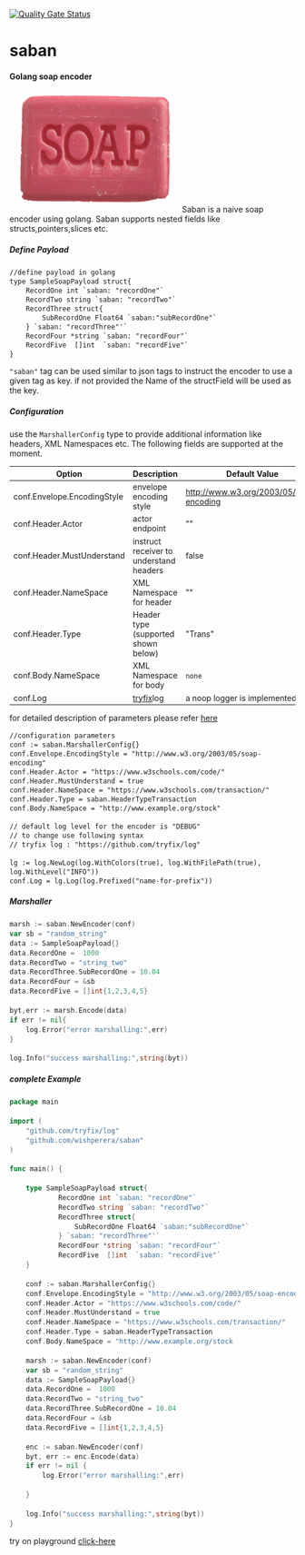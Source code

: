 [![Quality Gate Status](https://sonarcloud.io/api/project_badges/measure?project=wishperera_saban&metric=alert_status)](https://sonarcloud.io/dashboard?id=wishperera_saban)
# saban
#### Golang soap encoder
![include](./doc/img/soap.png)
Saban is a naive soap encoder using golang. Saban supports nested fields like structs,pointers,slices etc.

##### Define Payload
```golang
//define payload in golang
type SampleSoapPayload struct{
    RecordOne int `saban: "recordOne"`
    RecordTwo string `saban: "recordTwo"`
    RecordThree struct{
        SubRecordOne Float64 `saban:"subRecordOne"`
    } `saban: "recordThree"'`
    RecordFour *string `saban: "recordFour"`
    RecordFive  []int  `saban: "recordFive"`
}
```
`"saban"` tag can be used similar to json tags to instruct the encoder to use a given tag as key. if not provided the 
Name of the structField will be used as the key. 


##### Configuration

use the `MarshallerConfig` type to provide additional information like headers, XML Namespaces etc. The following fields
are supported at the moment.

| Option                    | Description                              | Default Value                          | Mandatory |
|---------------------------|------------------------------------------|----------------------------------------|-----------|
|conf.Envelope.EncodingStyle|envelope encoding style                   |http://www.w3.org/2003/05/soap-encoding | `yes`     | 
|conf.Header.Actor          |actor endpoint                            |""                                      | `no`      |
|conf.Header.MustUnderstand |instruct receiver to understand headers   |false                                   | `no`      |
|conf.Header.NameSpace      |XML Namespace for header                  |""                                      | `no`      |
|conf.Header.Type           |Header type (supported shown below)       |"Trans"                                 | `no`      |
|conf.Body.NameSpace        |XML Namespace for body                    | `none`                                 | `yes`     | 
|conf.Log                   |[tryfix](https://github.com/tryfix/log)log| a noop logger is implemented           | `no`      |

for detailed description of parameters please refer [here](https://www.w3schools.com/xml/xml_soap.asp)

```golang
//configuration parameters
conf := saban.MarshallerConfig{}
conf.Envelope.EncodingStyle = "http://www.w3.org/2003/05/soap-encoding"
conf.Header.Actor = "https://www.w3schools.com/code/"
conf.Header.MustUnderstand = true
conf.Header.NameSpace = "https://www.w3schools.com/transaction/"
conf.Header.Type = saban.HeaderTypeTransaction
conf.Body.NameSpace = "http://www.example.org/stock"

// default log level for the encoder is "DEBUG" 
// to change use following syntax
// tryfix log : "https://github.com/tryfix/log"

lg := log.NewLog(log.WithColors(true), log.WithFilePath(true), log.WithLevel("INFO"))
conf.Log = lg.Log(log.Prefixed("name-for-prefix"))
```

##### Marshaller

```go
marsh := saban.NewEncoder(conf)
var sb = "random_string"
data := SampleSoapPayload{}
data.RecordOne =  1000
data.RecordTwo = "string_two"
data.RecordThree.SubRecordOne = 10.04
data.RecordFour = &sb
data.RecordFive = []int{1,2,3,4,5}

byt,err := marsh.Encode(data)
if err != nil{
    log.Error("error marshalling:",err)
}

log.Info("success marshalling:",string(byt))
```

##### complete Example

```go
package main

import (
	"github.com/tryfix/log"
	"github.com/wishperera/saban"
)

func main() {

	type SampleSoapPayload struct{
    		RecordOne int `saban: "recordOne"`
    		RecordTwo string `saban: "recordTwo"`
    		RecordThree struct{
        		SubRecordOne Float64 `saban:"subRecordOne"`
    		} `saban: "recordThree"'`
    		RecordFour *string `saban: "recordFour"`
    		RecordFive  []int  `saban: "recordFive"`
	}

	conf := saban.MarshallerConfig{}
	conf.Envelope.EncodingStyle = "http://www.w3.org/2003/05/soap-encoding"
	conf.Header.Actor = "https://www.w3schools.com/code/"
	conf.Header.MustUnderstand = true
	conf.Header.NameSpace = "https://www.w3schools.com/transaction/"
	conf.Header.Type = saban.HeaderTypeTransaction
	conf.Body.NameSpace = "http://www.example.org/stock

	marsh := saban.NewEncoder(conf)
	var sb = "random_string"
	data := SampleSoapPayload{}
	data.RecordOne =  1000
	data.RecordTwo = "string_two"
	data.RecordThree.SubRecordOne = 10.04
	data.RecordFour = &sb
	data.RecordFive = []int{1,2,3,4,5}

	enc := saban.NewEncoder(conf)
	byt, err := enc.Encode(data)
	if err != nil {
		log.Error("error marshalling:",err)

	}

	log.Info("success marshalling:",string(byt))
}
```
try on playground [click-here](https://play.golang.org/p/lq8fAVd1hG5)
